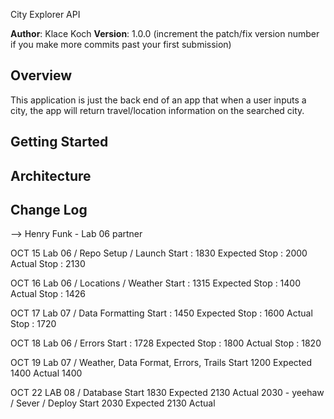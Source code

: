 City Explorer API

**Author**: Klace Koch
**Version**: 1.0.0 (increment the patch/fix version number if you make more commits past your first submission)

## Overview
<!-- Provide a high level overview of what this application is and why you are building it, beyond the fact that it's an assignment for this class. (i.e. What's your problem domain?) -->
This application is just the back end of an app that when a user inputs a city, the app will return travel/location information on the searched city.

## Getting Started
<!-- What are the steps that a user must take in order to build this app on their own machine and get it running? -->

## Architecture
<!-- Provide a detailed description of the application design. What technologies (languages, libraries, etc) you're using, and any other relevant design information. -->

## Change Log
<!-- Use this area to document the iterative changes made to your application as each feature is successfully implemented. Use time stamps. Here's an examples:

01-01-2001 4:59pm - Application now has a fully-functional express server, with a GET route for the location resource.

## Credits and Collaborations
<!-- Give credit (and a link) to other people or resources that helped you build this application. -->
--> Henry Funk - Lab 06 partner

OCT 15
Lab 06 / Repo Setup / Launch
    Start : 1830
    Expected Stop : 2000
    Actual Stop : 2130

OCT 16
Lab 06 / Locations / Weather
    Start : 1315
    Expected Stop : 1400
    Actual Stop : 1426

OCT 17
Lab 07 / Data Formatting
    Start : 1450
    Expected Stop : 1600
    Actual Stop : 1720

OCT 18
Lab 06 / Errors
    Start : 1728 
    Expected Stop : 1800
    Actual Stop : 1820

OCT 19
Lab 07 / Weather, Data Format, Errors, Trails
    Start 1200
    Expected 1400
    Actual 1400

OCT 22
LAB 08 / Database 
    Start 1830
    Expected 2130
    Actual 2030 - yeehaw
/ Sever / Deploy
    Start 2030
    Expected 2130
    Actual 
